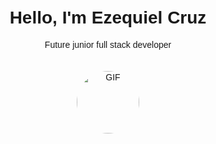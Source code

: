 <!DOCTYPE html>
<html lang="en">
<head>
  <meta charset="UTF-8">
  <meta name="viewport" content="width=device-width, initial-scale=1.0">
  <title>Ezequiel Cruz's GitHub</title>
  <style>
    body {
      font-family: Arial, sans-serif;
      text-align: center;
      margin: 50px;
    }
    img {
      border-radius: 50%;
      margin-top: 20px;
    }
  </style>
</head>
<body>
  <h1>Hello, I'm Ezequiel Cruz</h1>
  <p>Future junior full stack developer</p>
  <img src="https://media.giphy.com/media/hvRJCLFzcasrR4ia7z/giphy.gif" width="100" alt="GIF">
</body>
</html>
